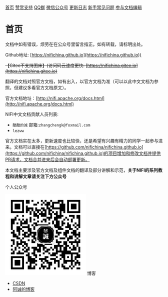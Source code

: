 [首页](./README.md) [赞赏支持](./index/donate.md) [QQ群](./index/qq.md) [微信公众号](./index/wechat.md) [更新日志](./index/updateLog.md) [新手常见问题](./index/newQuestions.md) [参与文档编辑](./index/edit.md)

# 首页

文档中如有错误，烦劳在在公众号里留言指正。如有转载，请标明出处。

Github地址: [https://nifichina.github.io](https://nifichina.github.io))

~~【Gitee不支持图床】(访问码云速度更快: [https://nifichina.gitee.io](https://nifichina.gitee.io)~~  

翻译的文档对照官方文档，如有出入，以官方文档为准（可以以此中文文档为参照，但建议多看官方文档原文）。

官方文档地址：[http://nifi.apache.org/docs.html](http://nifi.apache.org/docs.html)

NIFI中文文档贡献人员列表:

- `酷酷的诚` 邮箱:`zhangchengk@foxmail.com`
- `lezww` 

官方文档实在太多，更新速度也比较快，还是希望有兴趣有精力的同学一起参与进来。文档可以直接在[https://github.com/nifichina/nifichina.github.io](https://github.com/nifichina/nifichina.github.io)的项目增加和修改文档并提供PR请求，文档合并进来后会自动部署更新。

本文档主要涉及官方文档及组件文档的翻译及部分讲解和示范，**关于NIFI的系列教程和讲解文章请关注下方公众号**

个人公众号

![](./image/wechat.jpg)
博客

- [CSDN](https://blog.csdn.net/weixin_36048246)
- [阿诚的博客](https://zhangchengk.gitee.io)
